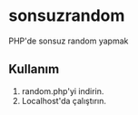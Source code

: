 # sonsuzrandom
PHP'de sonsuz random yapmak

## Kullanım
1. random.php'yi indirin.
2. Localhost'da çalıştırın.
